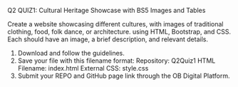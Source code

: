 Q2 QUIZ1: Cultural Heritage Showcase with BS5 Images and Tables

Create a website showcasing different cultures, with images of traditional clothing, food, folk dance, or architecture. using HTML, Bootstrap, and CSS. Each should have an image, a brief description, and relevant details.

1. Download and follow the guidelines.
2. Save your file with this filename format:
      Repository: Q2Quiz1
      HTML Filename: index.html
      External CSS: style.css
3. Submit your REPO and GitHub page link through the OB Digital Platform.
